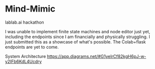# Mind-Mimic
lablab.ai hackathon

I was unable to implement finite state machines and node editor just yet, including the endpoints since I am financially and physically struggling. I just submitted this as a showcase of what's possible. The Colab+flask endpoints are yet to come.

System Architecture
https://app.diagrams.net/#G1yeIrCf82kgH6pJ-w-y2IFb6KdL4Ucdry
